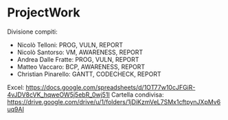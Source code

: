 # ProjectWork

Divisione compiti:
- Nicolò Telloni:		PROG, VULN, REPORT
- Nicolò Santorso:		VM, AWARENESS, REPORT
- Andrea Dalle Fratte:	PROG, VULN, REPORT
- Matteo Vaccaro:		BCP, AWARENESS, REPORT
- Christian Pinarello:	GANTT, CODECHECK, REPORT

Excel: https://docs.google.com/spreadsheets/d/1OT77w10cJFGiR-4vJDV8cVK_hqweOW5j5ebR_0wj51I
Cartella condivisa: https://drive.google.com/drive/u/1/folders/1jDiKzmVeL7SMx1cftpynJXpMv6uq9AI
